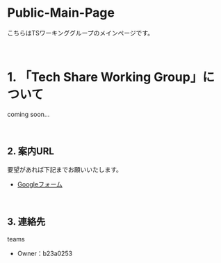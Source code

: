 # Public-Main-Page
こちらはTSワーキンググループのメインページです。

<br>

# 1. 「Tech Share Working Group」について
coming soon...

<br>

## 2. 案内URL
要望があれば下記までお願いいたします。
- [Googleフォーム](https://docs.google.com/forms/d/e/1FAIpQLSc_6v_IEXRQcK9IYCCtl17t9_WQI8dsGTLXe_kUR4hl4U3nlA/viewform)

<br>

## 3. 連絡先
teams
- Owner：b23a0253
